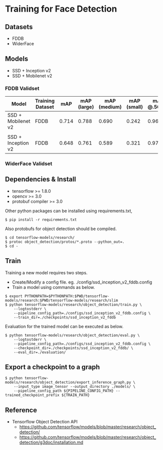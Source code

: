 # Training for Face Detection

## Datasets

- FDDB
- WiderFace

## Models

- SSD + Inception v2
- SSD + Mobilenet v2

### FDDB Validset

| Model | Training<br/>Dataset | mAP | mAP<br/>(large) | mAP<br/>(medium) | mAP<br/>(small) | mAP<br/>@.50IOU | mAP<br/>@.75IOU | Recall/AR@1 | AR@10 | AR@100 | AR@100<br/>(large) | AR@100<br/>(medium) | AR@100<br/>(small) | classification<br/>loss | localization<br/>loss |
|-|-|-|-|-|-|-|-|-|-|-|-|-|-|-|-|
| SSD + Mobilenet v2 | FDDB | 0.714 | 0.788 | 0.690 | 0.242 | 0.962 | 0.848 | 0.446 | 0.763 | 0.768 | 0.829 | 0.750 | 0.410 | 2.978 | 0.194 |
| | | | | | | | | | | | | | | | 
| SSD + Inception v2 | FDDB | 0.648 | 0.761 | 0.589 | 0.321 | 0.971 | 0.731 | 0.406 | 0.716 | 0.721 | 0.818 | 0.678 | 0.432 | 6.272 | 0.546 |

### WiderFace Validset

## Dependencies & Install

- tensorflow >= 1.8.0
- opencv >= 3.0
- protobuf compiler >= 3.0

Other python packages can be installed using requirements.txt, 

```
$ pip install -r requirements.txt
```

Also protobufs for object detection should be compiled.

```
$ cd tensorflow-models/research/
$ protoc object_detection/protos/*.proto --python_out=.
$ cd -
```

## Train

Training a new model requires two steps.

- Create/Modify a config file. eg. ./config/ssd_inception_v2_fddb.config
- Train a model using commands as below.

```
$ export PYTHONPATH=$PYTHONPATH:$PWD/tensorflow-models/research:$PWD/tensorflow-models/research/slim
$ python tensorflow-models/research/object_detection/train.py \
    --logtostderr \
    --pipeline_config_path=./configs/ssd_inception_v2_fddb.config \
    --train_dir=./checkpoints/ssd_inception_v2_fddb
```

Evaluation for the trained model can be executed as below.

```
$ python tensorflow-models/research/object_detection/eval.py \
    --logtostderr \
    --pipeline_config_path=./configs/ssd_inception_v2_fddb.config \
    --checkpoint_dir=./checkpoints/ssd_inception_v2_fddb/ \
    --eval_dir=./evaluation/
```

## Export a checkpoint to a graph


```
$ python tensorflow-models/research/object_detection/export_inference_graph.py \
    --input_type image_tensor --output_directory ./models/ \
    --pipeline_config_path ${PIPELINE_CONFIG_PATH} --trained_checkpoint_prefix ${TRAIN_PATH}
```


## Reference

- Tensorflow Object Detection API
  - https://github.com/tensorflow/models/blob/master/research/object_detection/
  - https://github.com/tensorflow/models/blob/master/research/object_detection/g3doc/installation.md
  